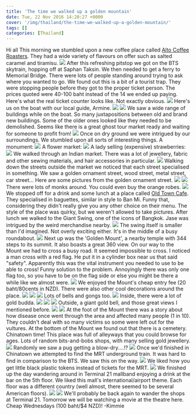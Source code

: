 ```yaml
---
title: 'The time we walked up a golden mountain'
date: Tue, 22 Nov 2016 14:20:27 +0000
cover: '/img/thailand/the-time-we-walked-up-a-golden-mountain/'
tags: []
categories: [Thailand]
---
```


Hi all This morning we stumbled upon a new coffee place called [Alto Coffee Roasters](http://alto-coffee.com). They had a wide variety of flavours on offer such as salted caramel and tiramisu. [![](http://jovialdragon.files.wordpress.com/2016/11/wp-image-1214840831jpg.jpg)](http://jovialdragon.files.wordpress.com/2016/11/wp-image-1214840831jpg.jpg) After this refreshing pitstop we got on the BTS skytrain, hopping off at Saphan Taksin. We then needed to get a ferry to Memorial Bridge. There were lots of people standing around trying to ask where you wanted to go. We found out this is a bit of a tourist trap. They were stopping people before they got to the proper ticket person. The prices quoted were 40-100 baht instead of the 14 we ended up paying. Here's what the real ticket counter looks like. Not exactly obvious. [![](http://jovialdragon.files.wordpress.com/2016/11/wp-image-337234483jpg.jpg)](http://jovialdragon.files.wordpress.com/2016/11/wp-image-337234483jpg.jpg) Here's us on the boat with our local guide, Armine. [![](http://jovialdragon.files.wordpress.com/2016/11/wp-image-1682601509jpg.jpg)](http://jovialdragon.files.wordpress.com/2016/11/wp-image-1682601509jpg.jpg) [![](http://jovialdragon.files.wordpress.com/2016/11/wp-image-1124617610jpg.jpg)](http://jovialdragon.files.wordpress.com/2016/11/wp-image-1124617610jpg.jpg) We saw a wide range of buildings while on the boat. So many juxtapositions between old and brand new buildings. Some of the older ones looked like they needed to be demolished. Seems like there is a great ghost tour market ready and waiting for someone to profit from! [![](http://jovialdragon.files.wordpress.com/2016/11/wp-image-1090577640jpg.jpg)](http://jovialdragon.files.wordpress.com/2016/11/wp-image-1090577640jpg.jpg) Once on dry ground we were intrigued by our surroundings. We stumbled upon all sorts of interesting things. A monument: [![](http://jovialdragon.files.wordpress.com/2016/11/wp-image-30670646jpg.jpg)](http://jovialdragon.files.wordpress.com/2016/11/wp-image-30670646jpg.jpg) A flower market: [![](http://jovialdragon.files.wordpress.com/2016/11/wp-image-508597564jpg.jpg)](http://jovialdragon.files.wordpress.com/2016/11/wp-image-508597564jpg.jpg) A lady selling (expensive) strawberries: [![](http://jovialdragon.files.wordpress.com/2016/11/wp-image-1527217737jpg.jpg)](http://jovialdragon.files.wordpress.com/2016/11/wp-image-1527217737jpg.jpg) We walked through an Indian market. There was a lot of jewellery, fabric and other sewing materials, and hair accessories in particular. [![](http://jovialdragon.files.wordpress.com/2016/11/wp-image-682136737jpg.jpg)](http://jovialdragon.files.wordpress.com/2016/11/wp-image-682136737jpg.jpg) Walking down the streets outside the market we noticed that each street specialised in something. We saw a golden ornament street, wood street, metal street, car street... Here are some pictures from the golden ornament street. [![](http://jovialdragon.files.wordpress.com/2016/11/wp-image-450570137jpg.jpg)](http://jovialdragon.files.wordpress.com/2016/11/wp-image-450570137jpg.jpg) [![](http://jovialdragon.files.wordpress.com/2016/11/wp-image-1050624287jpg.jpg)](http://jovialdragon.files.wordpress.com/2016/11/wp-image-1050624287jpg.jpg) There were lots of monks around. You could even buy the orange robes. [![](http://jovialdragon.files.wordpress.com/2016/11/wp-image-1731787217jpg.jpg)](http://jovialdragon.files.wordpress.com/2016/11/wp-image-1731787217jpg.jpg) We stopped off for a drink and some lunch at a place called [Old Town Cafe](https://m.facebook.com/OldTownCafeBangkok). They specialised in baguettes, similar in style to Ban Mi. Funny that, considering they didn't really give you any other choice on their menu. The style of the place was quirky, but we weren't allowed to take pictures. After lunch we walked to the Giant Swing, one of the icons of Bangkok. Jase was intrigued by the weird merchandise nearby. [![](http://jovialdragon.files.wordpress.com/2016/11/wp-image-1821447166jpg.jpg)](http://jovialdragon.files.wordpress.com/2016/11/wp-image-1821447166jpg.jpg) The swing itself is smaller than I'd imagined. Not overly exciting either. It's in the middle of a busy roundabout. [![](http://jovialdragon.files.wordpress.com/2016/11/wp-image-395533493jpg.jpg)](http://jovialdragon.files.wordpress.com/2016/11/wp-image-395533493jpg.jpg) Next up was the 'Golden Mount', a nearby temple with 344 steps to its summit. It also boasts a great 360 view. On our way to the Mount we had to cross a busy road. It seemed impossible to cross. I noticed a man cross with a red flag. He put it in a cylinder box near us that said "safety". Apparently this was the vital instrument you needed to use to be able to cross! Funny solution to the problem. Annoyingly there was only one flag too, so you have to be on the flag side or else you might be there a while like we almost were. [![](http://jovialdragon.files.wordpress.com/2016/11/wp-image-1505286248jpg.jpg)](http://jovialdragon.files.wordpress.com/2016/11/wp-image-1505286248jpg.jpg) We enjoyed the Mount's cheap entry fee (20 baht/80cents in NZD). There were also other cool decorations around the place. [![](http://jovialdragon.files.wordpress.com/2016/11/wp-image-1470077139jpg.jpg)](http://jovialdragon.files.wordpress.com/2016/11/wp-image-1470077139jpg.jpg) [![](http://jovialdragon.files.wordpress.com/2016/11/wp-image-1880566217jpg.jpg)](http://jovialdragon.files.wordpress.com/2016/11/wp-image-1880566217jpg.jpg) [![](http://jovialdragon.files.wordpress.com/2016/11/wp-image-856655007jpg.jpg)](http://jovialdragon.files.wordpress.com/2016/11/wp-image-856655007jpg.jpg) Lots of bells and gongs too. [![](http://jovialdragon.files.wordpress.com/2016/11/wp-image-161531646jpg.jpg)](http://jovialdragon.files.wordpress.com/2016/11/wp-image-161531646jpg.jpg) Inside, there were a lot of gold budda. [![](http://jovialdragon.files.wordpress.com/2016/11/wp-image-536670337jpg.jpg)](http://jovialdragon.files.wordpress.com/2016/11/wp-image-536670337jpg.jpg) [![](http://jovialdragon.files.wordpress.com/2016/11/wp-image-932454352jpg.jpg)](http://jovialdragon.files.wordpress.com/2016/11/wp-image-932454352jpg.jpg) [![](http://jovialdragon.files.wordpress.com/2016/11/wp-image-1264128426jpg.jpg)](http://jovialdragon.files.wordpress.com/2016/11/wp-image-1264128426jpg.jpg) Outside, a giant gold bell, and those great views I mentioned before. [![](http://jovialdragon.files.wordpress.com/2016/11/wp-image-1266621414jpg.jpg)](http://jovialdragon.files.wordpress.com/2016/11/wp-image-1266621414jpg.jpg) [![](http://jovialdragon.files.wordpress.com/2016/11/wp-image-2086478512jpg.jpg)](http://jovialdragon.files.wordpress.com/2016/11/wp-image-2086478512jpg.jpg) At the foot of the Mount there was a story about how disease once went through the area and affected many people (1 in 10). They couldn't deal with so many victims so some were left out for the vultures. At the bottom of the Mount we found out that there is a cemetery. Chinatown time! This place was full of alleyways that you could browse for ages. Lots of random bits-and-bobs shops, with many selling gold jewellery. [![](http://jovialdragon.files.wordpress.com/2016/11/wp-image-1146639983jpg.jpg)](http://jovialdragon.files.wordpress.com/2016/11/wp-image-1146639983jpg.jpg) Randomly we saw a pug getting a blow-dry....!? [![](http://jovialdragon.files.wordpress.com/2016/11/wp-image-979975597jpg.jpg)](http://jovialdragon.files.wordpress.com/2016/11/wp-image-979975597jpg.jpg) Once we'd finished in Chinatown we attempted to find the MRT underground train. It was hard to find in comparison to the BTS. We saw this on the way. [![](http://jovialdragon.files.wordpress.com/2016/11/wp-image-944881594jpg.jpg)](http://jovialdragon.files.wordpress.com/2016/11/wp-image-944881594jpg.jpg) We liked how you get little black plastic tokens instead of tickets for the MRT. [![](http://jovialdragon.files.wordpress.com/2016/11/wp-image-2109935096jpg.jpg)](http://jovialdragon.files.wordpress.com/2016/11/wp-image-2109935096jpg.jpg) We finished up the day wandering around in Terminal 21 mallband enjoying a drink at the bar on the 5th floor. We liked this mall's international/airport theme. Each floor was a different country (well almost, there seemed to be several American floors). [![](http://jovialdragon.files.wordpress.com/2016/11/wp-image-181588789jpg.jpg)](http://jovialdragon.files.wordpress.com/2016/11/wp-image-181588789jpg.jpg) [![](http://jovialdragon.files.wordpress.com/2016/11/wp-image-607048738jpg.jpg)](http://jovialdragon.files.wordpress.com/2016/11/wp-image-607048738jpg.jpg) We'll probably be back again to wander the shops at Terminal 21. Tomorrow we will be watching a movie at the theatre here. Cheap Wednesdays (100 baht/$4 NZD)! -Kimmie